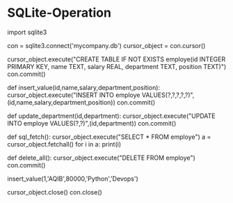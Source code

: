 # SQLite-Operation
import sqlite3

con = sqlite3.connect('mycompany.db')
cursor_object = con.cursor()

cursor_object.execute("CREATE TABLE IF NOT  EXISTS employe(id INTEGER PRIMARY KEY, name TEXT, salary REAL, department TEXT, position TEXT)")
con.commit()

def insert_value(id,name,salary,department,position):
    cursor_object.execute("INSERT INTO employe VALUES(?,?,?,?,?)",(id,name,salary,department,position))
    con.commit()
    
def update_department(id,department):
    cursor_object.execute("UPDATE INTO employe VALUES(?,?)",(id,department))
    con.commit()

def sql_fetch():
    cursor_object.execute("SELECT * FROM employe")
    a = cursor_object.fetchall()
    for i in a:
        print(i)
        
def delete_all():
    cursor_object.execute("DELETE FROM employe")
    con.commit()
    
    
insert_value(1,'AQIB',80000,'Python','Devops')
                      
cursor_object.close()
con.close()
